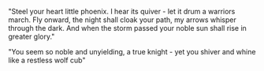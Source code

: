 


"Steel your heart little phoenix. I hear its quiver - let it drum a warriors march. Fly onward, the night shall cloak your path, my arrows whisper through the dark. And when the storm passed your noble sun shall rise in greater glory."


"You seem so noble and unyielding, a true knight - yet you shiver and whine like a restless wolf cub"